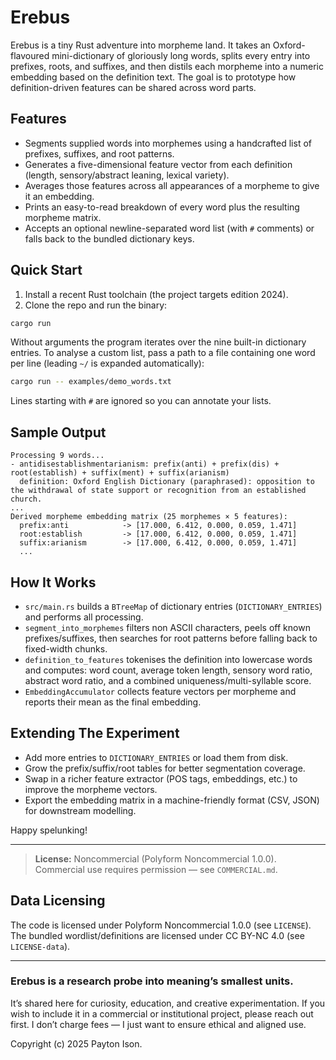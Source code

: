 # Erebus

Erebus is a tiny Rust adventure into morpheme land. It takes an Oxford-flavoured mini-dictionary of gloriously long words, splits every entry into prefixes, roots, and suffixes, and then distils each morpheme into a numeric embedding based on the definition text. The goal is to prototype how definition-driven features can be shared across word parts.

## Features
- Segments supplied words into morphemes using a handcrafted list of prefixes, suffixes, and root patterns.
- Generates a five-dimensional feature vector from each definition (length, sensory/abstract leaning, lexical variety).
- Averages those features across all appearances of a morpheme to give it an embedding.
- Prints an easy-to-read breakdown of every word plus the resulting morpheme matrix.
- Accepts an optional newline-separated word list (with `#` comments) or falls back to the bundled dictionary keys.

## Quick Start
1. Install a recent Rust toolchain (the project targets edition 2024).
2. Clone the repo and run the binary:

```bash
cargo run
```

Without arguments the program iterates over the nine built-in dictionary entries. To analyse a custom list, pass a path to a file containing one word per line (leading `~/` is expanded automatically):

```bash
cargo run -- examples/demo_words.txt
```

Lines starting with `#` are ignored so you can annotate your lists.

## Sample Output
```text
Processing 9 words...
- antidisestablishmentarianism: prefix(anti) + prefix(dis) + root(establish) + suffix(ment) + suffix(arianism)
  definition: Oxford English Dictionary (paraphrased): opposition to the withdrawal of state support or recognition from an established church.
...
Derived morpheme embedding matrix (25 morphemes × 5 features):
  prefix:anti            -> [17.000, 6.412, 0.000, 0.059, 1.471]
  root:establish         -> [17.000, 6.412, 0.000, 0.059, 1.471]
  suffix:arianism        -> [17.000, 6.412, 0.000, 0.059, 1.471]
  ...
```

## How It Works
- `src/main.rs` builds a `BTreeMap` of dictionary entries (`DICTIONARY_ENTRIES`) and performs all processing.
- `segment_into_morphemes` filters non ASCII characters, peels off known prefixes/suffixes, then searches for root patterns before falling back to fixed-width chunks.
- `definition_to_features` tokenises the definition into lowercase words and computes: word count, average token length, sensory word ratio, abstract word ratio, and a combined uniqueness/multi-syllable score.
- `EmbeddingAccumulator` collects feature vectors per morpheme and reports their mean as the final embedding.

## Extending The Experiment
- Add more entries to `DICTIONARY_ENTRIES` or load them from disk.
- Grow the prefix/suffix/root tables for better segmentation coverage.
- Swap in a richer feature extractor (POS tags, embeddings, etc.) to improve the morpheme vectors.
- Export the embedding matrix in a machine-friendly format (CSV, JSON) for downstream modelling.

Happy spelunking!

---

> **License:** Noncommercial (Polyform Noncommercial 1.0.0).  
> Commercial use requires permission — see `COMMERCIAL.md`.

## Data Licensing
The code is licensed under Polyform Noncommercial 1.0.0 (see `LICENSE`).
The bundled wordlist/definitions are licensed under CC BY-NC 4.0 (see `LICENSE-data`).

---

### Erebus is a research probe into meaning’s smallest units.
It’s shared here for curiosity, education, and creative experimentation.
If you wish to include it in a commercial or institutional project, please reach out first.
I don’t charge fees — I just want to ensure ethical and aligned use.

Copyright (c) 2025 Payton Ison.
